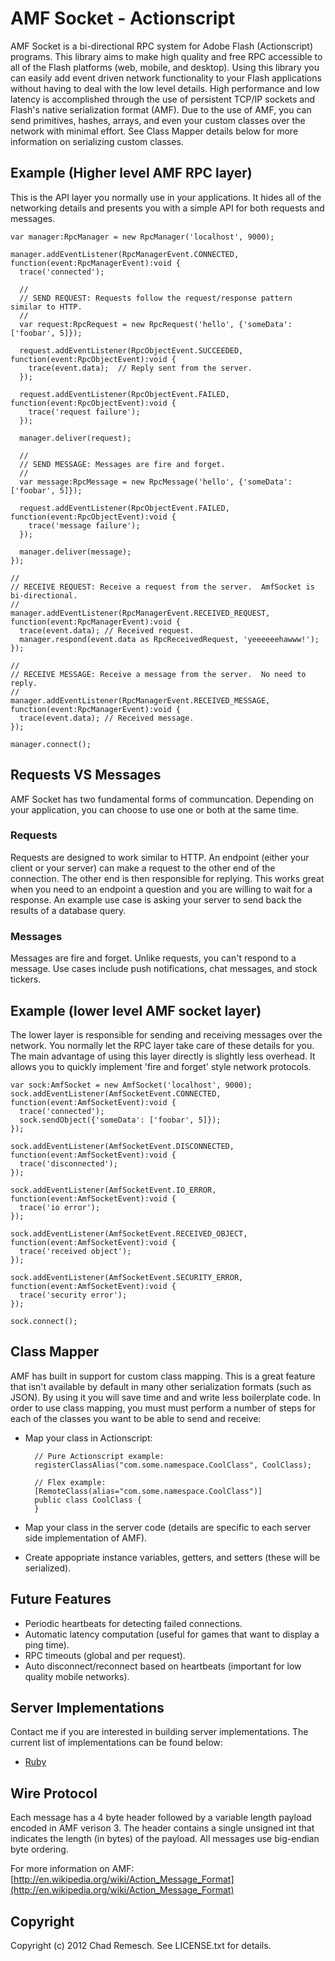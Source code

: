 # AMF Socket - Actionscript

AMF Socket is a bi-directional RPC system for Adobe Flash (Actionscript) programs.
This library aims to make high quality and free RPC accessible to all of the Flash platforms (web, mobile, and desktop).
Using this library you can easily add event driven network functionality to your Flash applications without having to deal with the low level details.
High performance and low latency is accomplished through the use of persistent TCP/IP sockets and Flash's native serialization format (AMF).
Due to the use of AMF, you can send primitives, hashes, arrays, and even your custom classes over the network with minimal effort.
See Class Mapper details below for more information on serializing custom classes.

## Example (Higher level AMF RPC layer)

This is the API layer you normally use in your applications.
It hides all of the networking details and presents you with a simple API for both requests and messages.

    var manager:RpcManager = new RpcManager('localhost', 9000);

    manager.addEventListener(RpcManagerEvent.CONNECTED, function(event:RpcManagerEvent):void {
      trace('connected');

      //
      // SEND REQUEST: Requests follow the request/response pattern similar to HTTP.
      //
      var request:RpcRequest = new RpcRequest('hello', {'someData': ['foobar', 5]});

      request.addEventListener(RpcObjectEvent.SUCCEEDED, function(event:RpcObjectEvent):void {
        trace(event.data);  // Reply sent from the server.
      });

      request.addEventListener(RpcObjectEvent.FAILED, function(event:RpcObjectEvent):void {
        trace('request failure');
      });

      manager.deliver(request);

      //
      // SEND MESSAGE: Messages are fire and forget.
      //
      var message:RpcMessage = new RpcMessage('hello', {'someData': ['foobar', 5]});

      request.addEventListener(RpcObjectEvent.FAILED, function(event:RpcObjectEvent):void {
        trace('message failure');
      });

      manager.deliver(message);
    });

    //
    // RECEIVE REQUEST: Receive a request from the server.  AmfSocket is bi-directional.
    //
    manager.addEventListener(RpcManagerEvent.RECEIVED_REQUEST, function(event:RpcManagerEvent):void {
      trace(event.data); // Received request.
      manager.respond(event.data as RpcReceivedRequest, 'yeeeeeehawww!');
    });

    //
    // RECEIVE MESSAGE: Receive a message from the server.  No need to reply.
    //
    manager.addEventListener(RpcManagerEvent.RECEIVED_MESSAGE, function(event:RpcManagerEvent):void {
      trace(event.data); // Received message.
    });

    manager.connect();

## Requests VS Messages

AMF Socket has two fundamental forms of communcation.
Depending on your application, you can choose to use one or both at the same time.

### Requests
Requests are designed to work similar to HTTP.
An endpoint (either your client or your server) can make a request to the other end of the connection.
The other end is then responsible for replying.
This works great when you need to an endpoint a question and you are willing to wait for a response.
An example use case is asking your server to send back the results of a database query.

### Messages
Messages are fire and forget.
Unlike requests, you can't respond to a message.
Use cases include push notifications, chat messages, and stock tickers.

## Example (lower level AMF socket layer)

The lower layer is responsible for sending and receiving messages over the network.
You normally let the RPC layer take care of these details for you.
The main advantage of using this layer directly is slightly less overhead.
It allows you to quickly implement 'fire and forget' style network protocols.

    var sock:AmfSocket = new AmfSocket('localhost', 9000);
    sock.addEventListener(AmfSocketEvent.CONNECTED, function(event:AmfSocketEvent):void {
      trace('connected');
      sock.sendObject({'someData': ['foobar', 5]});
    });

    sock.addEventListener(AmfSocketEvent.DISCONNECTED, function(event:AmfSocketEvent):void {
      trace('disconnected');
    });

    sock.addEventListener(AmfSocketEvent.IO_ERROR, function(event:AmfSocketEvent):void {
      trace('io error');
    });

    sock.addEventListener(AmfSocketEvent.RECEIVED_OBJECT, function(event:AmfSocketEvent):void {
      trace('received object');
    });

    sock.addEventListener(AmfSocketEvent.SECURITY_ERROR, function(event:AmfSocketEvent):void {
      trace('security error');
    });

    sock.connect();

## Class Mapper

AMF has built in support for custom class mapping.
This is a great feature that isn't available by default in many other serialization formats (such as JSON).
By using it you will save time and and write less boilerplate code.
In order to use class mapping, you must must perform a number of steps for each of the classes you want to be able to send and receive:

* Map your class in Actionscript:

        // Pure Actionscript example:
        registerClassAlias("com.some.namespace.CoolClass", CoolClass);

        // Flex example:
        [RemoteClass(alias="com.some.namespace.CoolClass")]
        public class CoolClass {
        }

* Map your class in the server code (details are specific to each server side implementation of AMF).

* Create appopriate instance variables, getters, and setters (these will be serialized).

## Future Features

* Periodic heartbeats for detecting failed connections.
* Automatic latency computation (useful for games that want to display a ping time).
* RPC timeouts (global and per request).
* Auto disconnect/reconnect based on heartbeats (important for low quality mobile networks).

## Server Implementations

Contact me if you are interested in building server implementations.
The current list of implementations can be found below:

* [Ruby](https://github.com/chadrem/amf_socket_ruby)

## Wire Protocol

Each message has a 4 byte header followed by a variable length payload encoded in AMF verison 3.
The header contains a single unsigned int that indicates the length (in bytes) of the payload.
All messages use big-endian byte ordering.

For more information on AMF: [http://en.wikipedia.org/wiki/Action_Message_Format](http://en.wikipedia.org/wiki/Action_Message_Format)

## Copyright

Copyright (c) 2012 Chad Remesch. See LICENSE.txt for details.
